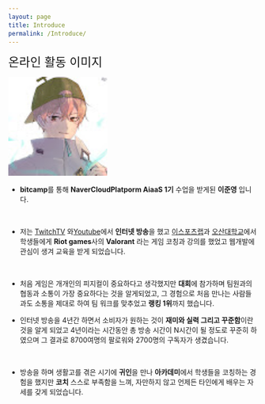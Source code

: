 ```yaml
---
layout: page
title: Introduce
permalink: /Introduce/
---
```


<span style="font-size:24px;">온라인 활동 이미지</span>

<img src="https://github.com/Melon-jy/melon-jy.github.io/blob/main/melons.jpg?raw=true" width="200">
<br>

* **bitcamp**를 통해 **NaverCloudPlatporm AiaaS 1기** 수업을 받게된 **이준영** 입니다.
<br>


* 저는 [TwitchTV](HTTPS://WWW.Twitch.tv/Twitch_Melon_) 와[Youtube](https://www.youtube.com/channel/UCDiU10g3Xk0JpP3YF2PYqiw)에서 **인터넷 방송**을 했고  [이스포츠랩](https://esportslab.kr/)과 [오산대학교](HTTPS://www.osan.ac.kr/?menuno=127)에서 학생들에게 **Riot games**사의 **Valorant** 라는 게임 코칭과 강의를 했었고 웹개발에 관심이 생겨 교육을 받게 되었습니다.
<br>

* 처음 게임은 개개인의 피지컬이 중요하다고 생각했지만 **대회**에 참가하며 팀원과의 협동과 소통이 가장 중요하다는 것을 알게되었고, 그 경험으로 처음 만나는 사람들과도 소통을 제대로 하여 팀 워크를 맞추었고 **랭킹 1위**까지 했습니다.

* 인터넷 방송을 4년간 하면서 소비자가 원하는 것이 **재미와 실력 그리고 꾸준함**이란 것을 알게 되었고 4년이라는 시간동안 총 방송 시간이 N시간이 될 정도로 꾸준히 하였으며 그 결과로 8700여명의 팔로워와 2700명의 구독자가 생겼습니다.
<br>

* 방송을 하며 생활고를 겪은 시기에 **귀인**을 만나 **아카데미**에서 학생들을 코칭하는 경험을 했지만 **코치** 스스로 부족함을 느껴, 자만하지 않고 언제든 타인에게 배우는 자세를 갖게 되었습니다.